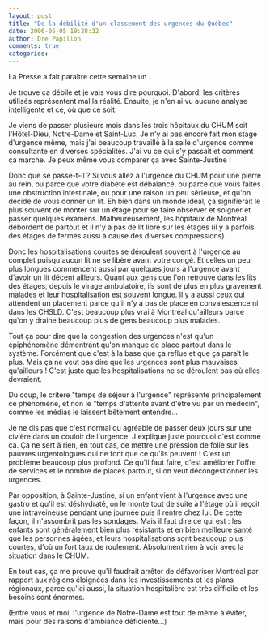 ```yaml
---
layout: post
title: "De la débilité d'un classement des urgences du Québec"
date: 2006-05-05 19:28:32
author: Dre Papillon
comments: true
categories: 
---
```



La Presse a fait paraître cette semaine un .

Je trouve ça débile et je vais vous dire pourquoi.  D'abord, les critères utilisés représentent mal la réalité.  Ensuite, je n'en ai vu aucune analyse intelligente et ce, où que ce soit.

Je viens de passer plusieurs mois dans les trois hôpitaux du CHUM soit l'Hôtel-Dieu, Notre-Dame et Saint-Luc.  Je n'y ai pas encore fait mon stage d'urgence même, mais j'ai beaucoup travaillé à la salle d'urgence comme consultante en diverses spécialités.  J'ai vu ce qui s'y passait et comment ça marche.  Je peux même vous comparer ça avec Sainte-Justine !

Donc que se passe-t-il ?  Si vous allez à l'urgence du CHUM pour une pierre au rein, ou parce que votre diabète est débalancé, ou parce que vous faites une obstruction intestinale, ou pour une raison un peu sérieuse, et qu'on décide de vous donner un lit.  Eh bien dans un monde idéal, ça signifierait le plus souvent de monter sur un étage pour se faire observer et soigner et passer quelques examens.  Malheureusement, les hôpitaux de Montréal débordent de partout et il n'y a pas de lit libre sur les étages (il y a parfois des étages de fermés aussi à cause des diverses compressions).

Donc les hospitalisations courtes se déroulent souvent à l'urgence au complet puisqu'aucun lit ne se libère avant votre congé.  Et celles un peu plus longues commencent aussi par quelques jours à l'urgence avant d'avoir un lit décent ailleurs.  Quant aux gens que l'on retrouve dans les lits des étages, depuis le virage ambulatoire, ils sont de plus en plus gravement malades et leur hospitalisation est souvent longue.  Il y a aussi ceux qui attendent un placement parce qu'il n'y a pas de place en convalescence ni dans les CHSLD.  C'est beaucoup plus vrai à Montréal qu'ailleurs parce qu'on y draine beaucoup plus de gens beaucoup plus malades.

Tout ça pour dire que la congestion des urgences n'est qu'un épiphénomène démontrant qu'on manque de place partout dans le système.  Forcément que c'est à la base que ça reflue et que ça paraît le plus.  Mais ça ne veut pas dire que les urgences sont plus mauvaises qu'ailleurs !  C'est juste que les hospitalisations ne se déroulent pas où elles devraient.

Du coup, le critère "temps de séjour à l'urgence" représente principalement ce phénomène, et non le "temps d'attente avant d'être vu par un médecin", comme les médias le laissent bêtement entendre...

Je ne dis pas que c'est normal ou agréable de passer deux jours sur une civière dans un couloir de l'urgence.  J'explique juste pourquoi c'est comme ça.  Ça ne sert à rien, en tout cas, de mettre une pression de folie sur les pauvres urgentologues qui ne font que ce qu'ils peuvent !  C'est un problème beaucoup plus profond.  Ce qu'il faut faire, c'est améliorer l'offre de services et le nombre de places partout, si on veut décongestionner les urgences.

Par opposition, à Sainte-Justine, si un enfant vient à l'urgence avec une gastro et qu'il est déshydraté, on le monte tout de suite à l'étage où il reçoit une intraveineuse pendant une journée puis il rentre chez lui.  De cette façon, il n'assombrit pas les sondages.  Mais il faut dire ce qui est : les enfants sont généralement bien plus résistants et en bien meilleure santé que les personnes âgées, et leurs hospitalisations sont beaucoup plus courtes, d'où un fort taux de roulement.  Absolument rien à voir avec la situation dans le CHUM.

En tout cas, ça me prouve qu'il faudrait arrêter de défavoriser Montréal par rapport aux régions éloignées dans  les investissements et les plans régionaux, parce qu'ici aussi, la situation hospitalière est très difficile et les besoins sont énormes.

(Entre vous et moi, l'urgence de Notre-Dame est tout de même à éviter, mais pour des raisons d'ambiance déficiente...)